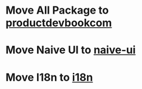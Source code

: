# Move All Package to [productdevbookcom](https://github.com/productdevbookcom)

# Move Naive UI to [naive-ui](https://github.com/huntersofbook/naive-ui-nuxt)
# Move I18n to [i18n](https://github.com/huntersofbook/i18n)